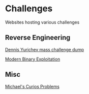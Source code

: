 # Challenges

Websites hosting various challenges

## Reverse Engineering

[Dennis Yurichev mass challenge dump](challenges.re)

[Modern Binary Exploitation](security.cs.rpi.edu/courses/binexp-spring2015/)

## Misc

[Michael's Curios Problems](people.smp.uq.edu.au/MichaelBulmer/stuff/curios.php)